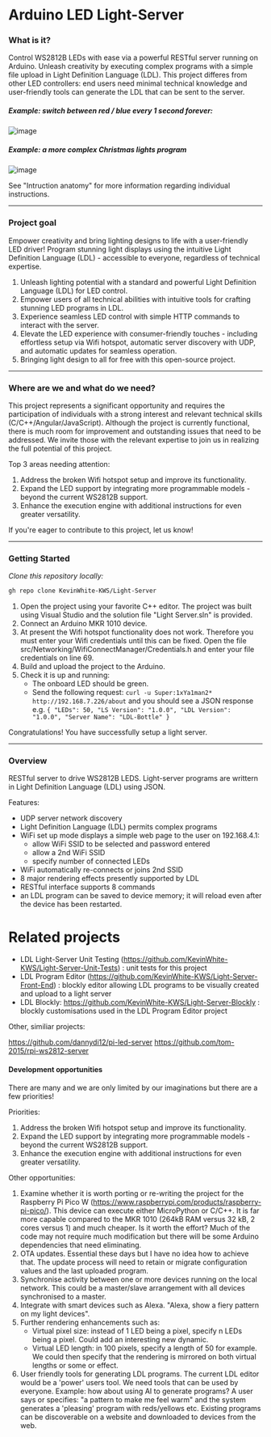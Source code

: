 # Arduino LED Light-Server

### What is it?

Control WS2812B LEDs with ease via a powerful RESTful server running on Arduino. Unleash creativity by executing complex programs with a simple file upload in Light Definition Language (LDL).  This project differes from other LED controllers: end users need minimal technical knowledge and user-friendly tools can generate the LDL that can be sent to the server.




##### Example: switch between red / blue every 1 second forever:

![image](https://user-images.githubusercontent.com/54847787/217588972-66d0db92-c271-4d39-9d69-66580a353f98.png)





##### Example: a more complex Christmas lights program

![image](https://user-images.githubusercontent.com/54847787/217590452-b579e7b0-82f1-472f-9f83-78df2861a040.png)

See "Intruction anatomy" for more information regarding individual instructions.



---




### Project goal

Empower creativity and bring lighting designs to life with a user-friendly LED driver! Program stunning light displays using the intuitive Light Definition Language (LDL) - accessible to everyone, regardless of technical expertise.

1. Unleash lighting potential with a standard and powerful Light Definition Language (LDL) for LED control.
2. Empower users of all technical abilities with intuitive tools for crafting stunning LED programs in LDL.
3. Experience seamless LED control with simple HTTP commands to interact with the server.
4. Elevate the LED experience with consumer-friendly touches - including effortless setup via Wifi hotspot, automatic server discovery with UDP, and automatic updates for seamless operation.
5. Bringing light design to all for free with this open-source project.



---



### Where are we and what do we need?

This project represents a significant opportunity and requires the participation of individuals with a strong interest and relevant technical skills (C/C++/Angular/JavaScript). Although the project is currently functional, there is much room for improvement and outstanding issues that need to be addressed. We invite those with the relevant expertise to join us in realizing the full potential of this project.

Top 3 areas needing attention:

1. Address the broken Wifi hotspot setup and improve its functionality.
2. Expand the LED support by integrating more programmable models - beyond the current WS2812B support.
3. Enhance the execution engine with additional instructions for even greater versatility.

If you're eager to contribute to this project, let us know!



---


### Getting Started

*Clone this repository locally:*

``` bash
gh repo clone KevinWhite-KWS/Light-Server
```

1. Open the project using your favorite C++ editor.  The project was built using Visual Studio and the solution file "Light Server.sln" is provided.
2. Connect an Arduino MKR 1010 device.
3. At present the Wifi hotspot functionality does not work.  Therefore you must enter your Wifi credentials until this can be fixed.  Open the file src/Networking/WifiConnectManager/Credentials.h and enter your file credentials on line 69.
3. Build and upload the project to the Arduino.
4. Check it is up and running:
   * The onboard LED should be green.
   * Send the following request: ``` curl -u Super:1xYa1man2* http://192.168.7.226/about ``` and you should see a JSON response e.g. ```{
  "LEDs": 50,
  "LS Version": "1.0.0",
  "LDL Version": "1.0.0",
  "Server Name": "LDL-Bottle"
}```

Congratulations!  You have successfully setup a light server.



---



### Overview

RESTful server to drive WS2812B LEDS.  Light-server programs are writtern in Light Definition Language (LDL) using JSON.




Features:

* UDP server network discovery
* Light Definition Language (LDL) permits complex programs
* WiFi set up mode displays a simple web page to the user on 192.168.4.1:
  * allow WiFi SSID to be selected and password entered
  * allow a 2nd WiFi SSID
  * specify number of connected LEDs
* WiFi automatically re-connects or joins 2nd SSID
* 8 major rendering effects presently supported by LDL
* RESTful interface supports 8 commands
* an LDL program can be saved to device memory; it will reload even after the device has been restarted.

# Related projects
* LDL Light-Server Unit Testing (https://github.com/KevinWhite-KWS/Light-Server-Unit-Tests) : unit tests for this project
* LDL Program Editor (https://github.com/KevinWhite-KWS/Light-Server-Front-End) : blockly editor allowing LDL programs to be visually created and upload to a light server
* LDL Blockly: https://github.com/KevinWhite-KWS/Light-Server-Blockly : blockly customisations used in the LDL Program Editor project



Other, similiar projects:

https://github.com/dannydi12/pi-led-server
https://github.com/tom-2015/rpi-ws2812-server

#### Development opportunities

There are many and we are only limited by our imaginations but there are a few priorities!

Priorities:

1. Address the broken Wifi hotspot setup and improve its functionality.
2. Expand the LED support by integrating more programmable models - beyond the current WS2812B support.
3. Enhance the execution engine with additional instructions for even greater versatility.

Other opportunities:

1. Examine whether it is worth porting or re-writing the project for the Raspberry Pi Pico W (https://www.raspberrypi.com/products/raspberry-pi-pico/).  This device can execute either MicroPython or C/C++.  It is far more capable compared to the MKR 1010 (264kB RAM versus 32 kB, 2 cores versus 1) and much cheaper.  Is it worth the effort?  Much of the code may not require much modification but there will be some Arduino dependencies that need eliminating.
2. OTA updates.  Essential these days but I have no idea how to achieve that.  The update process will need to retain or migrate configuration values and the last uploaded program.
3. Synchronise activity between one or more devices running on the local network.  This could be a master/slave arrangement with all devices synchronised to a master.
4. Integrate with smart devices such as Alexa.  "Alexa, show a fiery pattern on my light devices".
5. Further rendering enhancements such as:
   * Virtual pixel size: instead of 1 LED being a pixel, specify n LEDs being a pixel.  Could add an interesting new dynamic.
   * Virtual LED length: in 100 pixels, specify a length of 50 for example.  We could then specify that the rendering is mirrored on both virtual lengths or some or effect.
6. User friendly tools for generating LDL programs.  The current LDL editor would be a 'power' users tool.  We need tools that can be used by everyone.  Example: how about using AI to generate programs?  A user says or specifies: "a pattern to make me feel warm" and the system generates a 'pleasing' program with reds/yellows etc.  Existing programs can be discoverable on a website and downloaded to devices from the web.
